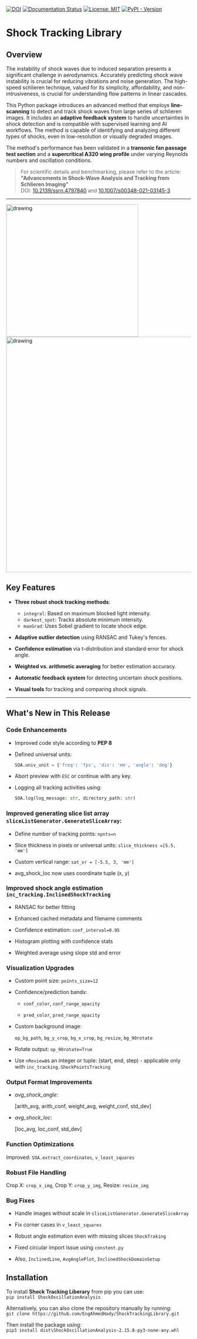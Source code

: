 [![DOI](https://zenodo.org/badge/711672788.svg)](https://zenodo.org/doi/10.5281/zenodo.11197727) [![Documentation Status](https://readthedocs.org/projects/shocktrackinglibrary/badge/?version=latest)](https://shocktrackinglibrary.readthedocs.io/en/latest/?badge=latest) [![License: MIT](https://img.shields.io/badge/License-MIT-yellow.svg)](https://github.com/EngAhmedHady/ShockTrackingLibrary/blob/main/LICENSE)
[![PyPI - Version](https://img.shields.io/pypi/v/ShockOscillationAnalysis)](https://pypi.org/project/ShockOscillationAnalysis)



# Shock Tracking Library

## Overview

The instability of shock waves due to induced separation presents a significant challenge in aerodynamics. Accurately predicting shock wave instability is crucial for reducing vibrations and noise generation. The high-speed schlieren technique, valued for its simplicity, affordability, and non-intrusiveness, is crucial for understanding flow patterns in linear cascades.

This Python package introduces an advanced method that employs **line-scanning** to detect and track shock waves from large series of schlieren images. It includes an **adaptive feedback system** to handle uncertainties in shock detection and is compatible with supervised learning and AI workflows. The method is capable of identifying and analyzing different types of shocks, even in low-resolution or visually degraded images.

The method's performance has been validated in a **transonic fan passage test section** and a **supercritical A320 wing profile** under varying Reynolds numbers and oscillation conditions.

> For scientific details and benchmarking, please refer to the article:  
> **"Advancements in Shock-Wave Analysis and Tracking from Schlieren Imaging"**  
> DOI: [10.2139/ssrn.4797840](https://dx.doi.org/10.2139/ssrn.4797840) and [10.1007/s00348-021-03145-3](https://doi.org/10.1007/s00348-021-03145-3)

---
<img src="https://github.com/user-attachments/assets/0a4532af-44c4-4bd1-bac2-01925d841ce4" alt="drawing" style="width:360px;"/> <img src="https://github.com/user-attachments/assets/66e4c5a9-24ac-4e09-b2e6-ee5f222929b0" alt="drawing" style="width:640px;"/>

## Key Features

- **Three robust shock tracking methods**:  
  - `integral`: Based on maximum blocked light intensity.  
  - `darkest_spot`: Tracks absolute minimum intensity.  
  - `maxGrad`: Uses Sobel gradient to locate shock edge.

- **Adaptive outlier detection** using RANSAC and Tukey's fences.

- **Confidence estimation** via t-distribution and standard error for shock angle.

- **Weighted vs. arithmetic averaging** for better estimation accuracy.

- **Automatic feedback system** for detecting uncertain shock positions.

- **Visual tools** for tracking and comparing shock signals.

---

## What's New in This Release

### Code Enhancements
- Improved code style according to **PEP 8**
- Defined universal units:  
  ```python
  SOA.univ_unit = {'freq': 'fps', 'dis': 'mm', 'angle': 'deg'}

- Abort preview with `ESC` or continue with any key.

- Logging all tracking activities using:

    ```python 
    SOA.log(log_message: str, directory_path: str)

### Improved generating slice list array ``sliceListGenerator.GenerateSliceArray``:

- Define number of tracking points: ``npnts=n``

- Slice thickness in pixels or universal units: ``slice_thickness =[5.5, 'mm']``

- Custom vertical range: ``sat_vr = [-5.5, 3, 'mm']``

- avg_shock_loc now uses coordinate tuple (x, y)

### Improved shock angle estimation ``inc_tracking.InclinedShockTracking``

- RANSAC for better fitting

- Enhanced cached metadata and filename comments

- Confidence estimation: ``conf_interval=0.95``

- Histogram plotting with confidence stats

- Weighted average using slope std and error

### Visualization Upgrades

- Custom point size: ``points_size=12``

- Confidence/prediction bands:

    - ``conf_color``, ``conf_range_opacity``

    - ``pred_color``, ``pred_range_opacity``

- Custom background image:

    ``op_bg_path``, ``bg_y_crop``, ``bg_x_crop``, ``bg_resize``, ``bg_90rotate``

- Rotate output: ``op_90rotate=True``
- Use ``nReview``as an integer or tuple: (start, end, step) - applicable only with ``inc_tracking.ShockPointsTracking``

### Output Format Improvements

- *avg_shock_angle*:

    [arith_avg, arith_conf, weight_avg, weight_conf, std_dev]

- *avg_shock_loc*:

    [loc_avg, loc_conf, std_dev]


### Function Optimizations

Improved: ``SOA.extract_coordinates``, ``v_least_squares``

### Robust File Handling

Crop X: ``crop_x_img``, Crop Y: ``crop_y_img``, Resize: ``resize_img``

### Bug Fixes

- Handle images without scale in ``sliceListGenerator.GenerateSliceArray``

- Fix corner cases in ``v_least_squares``

- Robust angle estimation even with missing slices ``ShockTraking``

- Fixed circular import issue using `constent.py`

- Also, ``InclinedLine``, ``AvgAnglePlot``, ``InclinedShockDomainSetup``


## Installation

To install **Shock Tracking Liberary** from pip you can use: <br>
``pip install ShockOscillationAnalysis``

Alternatively, you can also clone the repository manually by running: <br>
``git clone https://github.com/EngAhmedHady/ShockTrackingLibrary.git`` 

Then install the package using: <br>
``pip3 install dist\ShockOscillationAnalysis-2.15.8-py3-none-any.whl``

